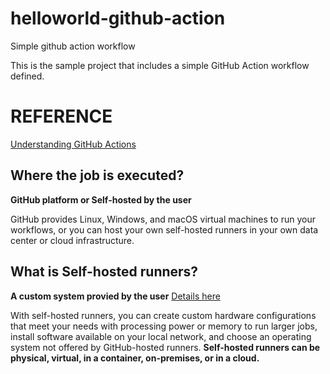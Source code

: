 # helloworld-github-action
Simple github action workflow

This is the sample project that includes a simple GitHub Action workflow
defined.

# REFERENCE
[Understanding GitHub Actions](https://docs.github.com/en/actions/learn-github-actions/understanding-github-actions)

## Where the job is executed?
<b>GitHub platform or Self-hosted by the user</b>

GitHub provides Linux, Windows, and macOS virtual machines to run your workflows, or you can host your own self-hosted runners in your own data center or cloud infrastructure.

## What is Self-hosted runners?
<b>A custom system provied by the user</b> [Details here](https://docs.github.com/en/actions/hosting-your-own-runners/about-self-hosted-runners#about-self-hosted-runners)

With self-hosted runners, you can create custom hardware configurations that meet your needs with processing power or memory to run larger jobs, install software available on your local network, and choose an operating system not offered by GitHub-hosted runners. <b>Self-hosted runners can be physical, virtual, in a container, on-premises, or in a cloud.</b>

